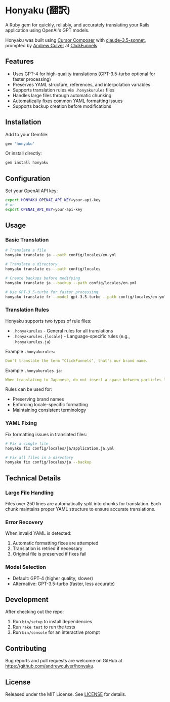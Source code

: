 # Honyaku (翻訳)

A Ruby gem for quickly, reliably, and accurately translating your Rails application using OpenAI's GPT models.

Honyaku was built using [Cursor Composer](https://docs.cursor.com/composer) with [claude-3.5-sonnet](https://www.anthropic.com/news/claude-35-sonnet), prompted by [Andrew Culver](https://github.com/andrewculver) at [ClickFunnels](https://www.clickfunnels.com).

## Features

- Uses GPT-4 for high-quality translations (GPT-3.5-turbo optional for faster processing)
- Preserves YAML structure, references, and interpolation variables
- Supports translation rules via `.honyakurules` files
- Handles large files through automatic chunking
- Automatically fixes common YAML formatting issues
- Supports backup creation before modifications

## Installation

Add to your Gemfile:
```ruby
gem 'honyaku'
```

Or install directly:
```bash
gem install honyaku
```

## Configuration

Set your OpenAI API key:
```bash
export HONYAKU_OPENAI_API_KEY=your-api-key
# or
export OPENAI_API_KEY=your-api-key
```

## Usage

### Basic Translation

```bash
# Translate a file
honyaku translate ja --path config/locales/en.yml

# Translate a directory
honyaku translate es --path config/locales

# Create backups before modifying
honyaku translate ja --backup --path config/locales/en.yml

# Use GPT-3.5-turbo for faster processing
honyaku translate fr --model gpt-3.5-turbo --path config/locales/en.yml
```

### Translation Rules

Honyaku supports two types of rule files:
- `.honyakurules` - General rules for all translations
- `.honyakurules.{locale}` - Language-specific rules (e.g., `.honyakurules.ja`)

Example `.honyakurules`:
```yaml
Don't translate the term "ClickFunnels", that's our brand name.
```

Example `.honyakurules.ja`:
```yaml
When translating to Japanese, do not insert a space between particles like `%{site_name} に`... that should be `%{site_name}に`
```

Rules can be used for:
- Preserving brand names
- Enforcing locale-specific formatting
- Maintaining consistent terminology

### YAML Fixing

Fix formatting issues in translated files:
```bash
# Fix a single file
honyaku fix config/locales/ja/application.ja.yml

# Fix all files in a directory
honyaku fix config/locales/ja --backup
```

## Technical Details

### Large File Handling

Files over 250 lines are automatically split into chunks for translation. Each chunk maintains proper YAML structure to ensure accurate translations.

### Error Recovery

When invalid YAML is detected:
1. Automatic formatting fixes are attempted
2. Translation is retried if necessary
3. Original file is preserved if fixes fail

### Model Selection

- Default: GPT-4 (higher quality, slower)
- Alternative: GPT-3.5-turbo (faster, less accurate)

## Development

After checking out the repo:
1. Run `bin/setup` to install dependencies
2. Run `rake test` to run the tests
3. Run `bin/console` for an interactive prompt

## Contributing

Bug reports and pull requests are welcome on GitHub at https://github.com/andrewculver/honyaku.

## License

Released under the MIT License. See [LICENSE](LICENSE.txt) for details.
